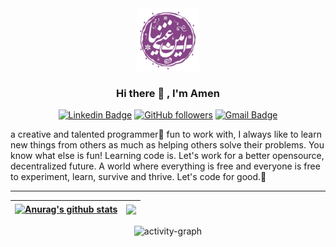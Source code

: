 <center>
    <img src="./assets/images/cover.png" height="100" width="auto">
</center>

<center>
<h3>Hi there 👋 , I'm Amen </h3>

[![Linkedin Badge](https://img.shields.io/badge/-ghaninia-blue?style=social&logo=Linkedin&logoColor=blue&link=https://www.linkedin.com/in/ghaninia/)](https://www.linkedin.com/in/ghaninia/)  [![GitHub followers](https://img.shields.io/github/followers/ghaninia?label=Follow&style=social)](https://github.com/ghaninia/?tab=follow) [![Gmail Badge](https://img.shields.io/badge/-info@ghaninia.ir-c14438?style=social&logo=Gmail&logoColor=red&link=mailto:info@ghaninia.ir)](mailto:info@ghaninia.ir)

</center>



<div align="left">
a creative and talented programmer🤭 fun to work with, I always like to learn new things from others as much as helping others solve their problems. You know what else is fun! Learning code is. Let's work for a better opensource, decentralized future. A world where everything is free and everyone is free to experiment, learn, survive and thrive. Let's code for good.🎉
</div>

<hr>

| <a href="https://github.com/ghaninia/github-readme-stats"><img align="center" src="https://github-readme-stats.vercel.app/api?username=ghaninia&show_icons=true&include_all_commits=true&theme=buefy&hide_border=true" alt="Anurag's github stats" /></a> | <a href="https://github.com/ghaninia/github-readme-stats"><img align="center" src="https://github-readme-stats.vercel.app/api/top-langs/?username=ghaninia&layout=compact&theme=buefy&hide_border=true" /></a> |
| ------------- | ------------- |


<div align="center">
<img alt="activity-graph" src="https://activity-graph.herokuapp.com/graph?username=ghaninia&hide_border=true&bg_color=00000000&point=00000000&color=1793D1&line=00000000&area=true&area_color=1793d1"></div>
